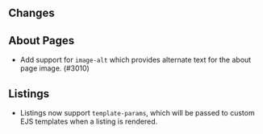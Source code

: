 ## Changes

## About Pages

- Add support for `image-alt` which provides alternate text for the about page image. (#3010)

## Listings

- Listings now support `template-params`, which will be passed to custom EJS templates when a listing is rendered.
